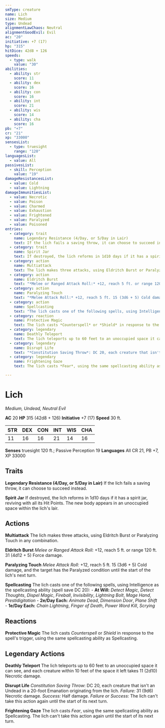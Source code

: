```yaml
---
smType: creature
name: Lich
size: Medium
type: Undead
alignmentLawChaos: Neutral
alignmentGoodEvil: Evil
ac: "20"
initiative: +7 (17)
hp: "315"
hitDice: 42d8 + 126
speeds:
  - type: walk
    value: "30"
abilities:
  - ability: str
    score: 11
  - ability: dex
    score: 16
  - ability: con
    score: 16
  - ability: int
    score: 21
  - ability: wis
    score: 14
  - ability: cha
    score: 16
pb: "+7"
cr: "21"
xp: "33000"
sensesList:
  - type: truesight
    range: "120"
languagesList:
  - value: All
passivesList:
  - skill: Perception
    value: "19"
damageResistancesList:
  - value: Cold
  - value: Lightning
damageImmunitiesList:
  - value: Necrotic
  - value: Poison
  - value: Charmed
  - value: Exhaustion
  - value: Frightened
  - value: Paralyzed
  - value: Poisoned
entries:
  - category: trait
    name: Legendary Resistance (4/Day, or 5/Day in Lair)
    text: If the lich fails a saving throw, it can choose to succeed instead.
  - category: trait
    name: Spirit Jar
    text: If destroyed, the lich reforms in 1d10 days if it has a spirit jar, reviving with all its Hit Points. The new body appears in an unoccupied space within the lich's lair.
  - category: action
    name: Multiattack
    text: The lich makes three attacks, using Eldritch Burst or Paralyzing Touch in any combination.
  - category: action
    name: Eldritch Burst
    text: "*Melee or Ranged Attack Roll:* +12, reach 5 ft. or range 120 ft. 31 (4d12 + 5) Force damage."
  - category: action
    name: Paralyzing Touch
    text: "*Melee Attack Roll:* +12, reach 5 ft. 15 (3d6 + 5) Cold damage, and the target has the Paralyzed condition until the start of the lich's next turn."
  - category: action
    name: Spellcasting
    text: "The lich casts one of the following spells, using Intelligence as the spellcasting ability (spell save DC 20): - **At Will:** *Detect Magic*, *Detect Thoughts*, *Dispel Magic*, *Fireball*, *Invisibility*, *Lightning Bolt*, *Mage Hand*, *Prestidigitation* - **2e/Day Each:** *Animate Dead*, *Dimension Door*, *Plane Shift* - **1e/Day Each:** *Chain Lightning*, *Finger of Death*, *Power Word Kill*, *Scrying*"
  - category: reaction
    name: Protective Magic
    text: The lich casts *Counterspell* or *Shield* in response to the spell's trigger, using the same spellcasting ability as Spellcasting.
  - category: legendary
    name: Deathly Teleport
    text: The lich teleports up to 60 feet to an unoccupied space it can see, and each creature within 10 feet of the space it left takes 11 (2d10) Necrotic damage.
  - category: legendary
    name: Disrupt Life
    text: "*Constitution Saving Throw*: DC 20, each creature that isn't an Undead in a 20-foot Emanation originating from the lich. *Failure:*  31 (9d6) Necrotic damage. *Success:*  Half damage. *Failure or Success*:  The lich can't take this action again until the start of its next turn."
  - category: legendary
    name: Frightening Gaze
    text: The lich casts *Fear*, using the same spellcasting ability as Spellcasting. The lich can't take this action again until the start of its next turn.

---
```


# Lich
*Medium, Undead, Neutral Evil*

**AC** 20
**HP** 315 (42d8 + 126)
**Initiative** +7 (17)
**Speed** 30 ft.

| STR | DEX | CON | INT | WIS | CHA |
| --- | --- | --- | --- | --- | --- |
| 11 | 16 | 16 | 21 | 14 | 16 |

**Senses** truesight 120 ft.; Passive Perception 19
**Languages** All
CR 21, PB +7, XP 33000

## Traits

**Legendary Resistance (4/Day, or 5/Day in Lair)**
If the lich fails a saving throw, it can choose to succeed instead.

**Spirit Jar**
If destroyed, the lich reforms in 1d10 days if it has a spirit jar, reviving with all its Hit Points. The new body appears in an unoccupied space within the lich's lair.

## Actions

**Multiattack**
The lich makes three attacks, using Eldritch Burst or Paralyzing Touch in any combination.

**Eldritch Burst**
*Melee or Ranged Attack Roll:* +12, reach 5 ft. or range 120 ft. 31 (4d12 + 5) Force damage.

**Paralyzing Touch**
*Melee Attack Roll:* +12, reach 5 ft. 15 (3d6 + 5) Cold damage, and the target has the Paralyzed condition until the start of the lich's next turn.

**Spellcasting**
The lich casts one of the following spells, using Intelligence as the spellcasting ability (spell save DC 20): - **At Will:** *Detect Magic*, *Detect Thoughts*, *Dispel Magic*, *Fireball*, *Invisibility*, *Lightning Bolt*, *Mage Hand*, *Prestidigitation* - **2e/Day Each:** *Animate Dead*, *Dimension Door*, *Plane Shift* - **1e/Day Each:** *Chain Lightning*, *Finger of Death*, *Power Word Kill*, *Scrying*

## Reactions

**Protective Magic**
The lich casts *Counterspell* or *Shield* in response to the spell's trigger, using the same spellcasting ability as Spellcasting.

## Legendary Actions

**Deathly Teleport**
The lich teleports up to 60 feet to an unoccupied space it can see, and each creature within 10 feet of the space it left takes 11 (2d10) Necrotic damage.

**Disrupt Life**
*Constitution Saving Throw*: DC 20, each creature that isn't an Undead in a 20-foot Emanation originating from the lich. *Failure:*  31 (9d6) Necrotic damage. *Success:*  Half damage. *Failure or Success*:  The lich can't take this action again until the start of its next turn.

**Frightening Gaze**
The lich casts *Fear*, using the same spellcasting ability as Spellcasting. The lich can't take this action again until the start of its next turn.
